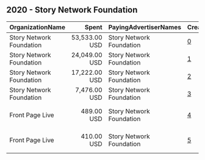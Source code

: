 ## 2020 - Story Network Foundation 
|OrganizationName|Spent|PayingAdvertiserNames|CreativeUrls|Impressions|Genders|AgeBrackets|CountryCodes|BillingAddresses|CandidateBallotInformation|
|:---|---:|:---|:---|---:|:---|:---|:---|:---|:---|
|Story Network Foundation|53,533.00 USD|Story Network Foundation|[0](https://www.snap.com/political-ads/asset/0bf8003aaf22c05a3d078e3193b4b4503d75b52ab3248b9b500ac0d92849fc3b?mediaType=mp4)|6,564,131||18+|united states|US||
|Story Network Foundation|24,049.00 USD|Story Network Foundation|[1](https://www.snap.com/political-ads/asset/0bf8003aaf22c05a3d078e3193b4b4503d75b52ab3248b9b500ac0d92849fc3b?mediaType=mp4)|2,207,717||18+|united states|US||
|Story Network Foundation|17,222.00 USD|Story Network Foundation|[2](https://www.snap.com/political-ads/asset/76e5bc6603094b518371123136c3160321d8d9d8350410b05c7348967315823f?mediaType=mp4)|1,418,335||18+|united states|US||
|Story Network Foundation|7,476.00 USD|Story Network Foundation|[3](https://www.snap.com/political-ads/asset/0bf8003aaf22c05a3d078e3193b4b4503d75b52ab3248b9b500ac0d92849fc3b?mediaType=mp4)|622,279||18+|united states|US||
|Front Page Live|489.00 USD|Story Network Foundation|[4](https://www.snap.com/political-ads/asset/b56f291334a91c730275b354e3d6184405f6bd8e8209c3b1c54c74e6bcf08384?mediaType=mp4)|41,494||18+|united states|"322 8th Avenue Suite 601,New York,10001,US"||
|Front Page Live|410.00 USD|Story Network Foundation|[5](https://www.snap.com/political-ads/asset/7132100082e10eee00896d99256d6316f3445d6fe6ea99ddd865bc992441d3fa?mediaType=mp4)|34,660||18+|united states|"322 8th Avenue Suite 601,New York,10001,US"||
